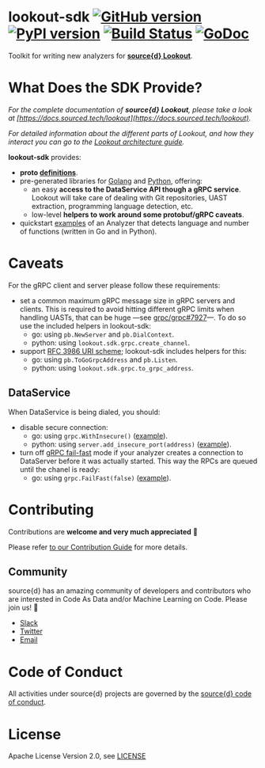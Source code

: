 # lookout-sdk [![GitHub version](https://badge.fury.io/gh/src-d%2Flookout-sdk.svg)](https://github.com/src-d/lookout-sdk/releases) [![PyPI version](https://badge.fury.io/py/lookout-sdk.svg)](https://pypi.org/project/lookout-sdk/) [![Build Status](https://travis-ci.org/src-d/lookout-sdk.svg?branch=master)](https://travis-ci.org/src-d/lookout-sdk) [![GoDoc](https://godoc.org/gopkg.in/src-d/lookout-sdk.v0?status.svg)](https://godoc.org/gopkg.in/src-d/lookout-sdk.v0/pb)

Toolkit for writing new analyzers for **[source{d} Lookout](https://github.com/src-d/lookout)**.


# What Does the SDK Provide?

_For the complete documentation of **source{d} Lookout**, please take a look at [https://docs.sourced.tech/lookout](https://docs.sourced.tech/lookout)._

_For detailed information about the different parts of Lookout, and how they interact you can go to the [Lookout architecture guide](https://docs.sourced.tech/lookout/architecture)._

**lookout-sdk** provides:

- **proto [definitions](./proto)**.
- pre-generated libraries for [Golang](./pb) and [Python](./python), offering:
  - an easy **access to the DataService API though a gRPC service**. Lookout will take care of dealing with Git repositories, UAST extraction, programming language detection, etc.
  - low-level **helpers to work around some protobuf/gRPC caveats**.
- quickstart [examples](./examples) of an Analyzer that detects language and number of functions (written in Go and in Python).


# Caveats

For the gRPC client and server please follow these requirements:
- set a common maximum gRPC message size in gRPC servers and clients. This is required to avoid hitting different gRPC limits when handling UASTs, that can be huge &mdash;see [grpc/grpc#7927](https://github.com/grpc/grpc/issues/7927)&mdash;. To do so use the included helpers in lookout-sdk:
  - go: using `pb.NewServer` and `pb.DialContext`.
  - python: using `lookout.sdk.grpc.create_channel`.
- support [RFC 3986 URI scheme](https://github.com/grpc/grpc-go/issues/1911); lookout-sdk includes helpers for this:
  - go: using `pb.ToGoGrpcAddress` and `pb.Listen`.
  - python: using `lookout.sdk.grpc.to_grpc_address`.

## DataService

When DataService is being dialed, you should:

- disable secure connection:
  - go: using `grpc.WithInsecure()` ([example](https://github.com/src-d/lookout-gometalint-analyzer/blob/7b4b37fb3109299516fbb43017934d131784f49f/cmd/gometalint-analyzer/main.go#L65)).
  - python: using `server.add_insecure_port(address)` ([example](https://github.com/src-d/lookout-sdk/blob/master/examples/language-analyzer.py#L63)).
- turn off [gRPC fail-fast](https://github.com/grpc/grpc/blob/master/doc/wait-for-ready.md) mode if your analyzer creates a connection to DataServer before it was actually started. This way the RPCs are queued until the chanel is ready:
  - go: using `grpc.FailFast(false)`
([example](https://github.com/src-d/lookout-gometalint-analyzer/blob/7b4b37fb3109299516fbb43017934d131784f49f/cmd/gometalint-analyzer/main.go#L66)).


# Contributing

Contributions are **welcome and very much appreciated** 🙌

Please refer [to our Contribution Guide](docs/CONTRIBUTING.md) for more details.


## Community

source{d} has an amazing community of developers and contributors who are interested in Code As Data and/or Machine Learning on Code. Please join us! 👋

- [Slack](http://bit.ly/src-d-community)
- [Twitter](https://twitter.com/sourcedtech)
- [Email](mailto:hello@sourced.tech)


# Code of Conduct

All activities under source{d} projects are governed by the [source{d} code of conduct](.github/CODE_OF_CONDUCT.md).


# License

Apache License Version 2.0, see [LICENSE](LICENSE.md)
